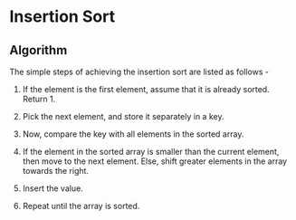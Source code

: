 # Insertion Sort
## Algorithm
The simple steps of achieving the insertion sort are listed as follows -

1. If the element is the first element, assume that it is already sorted. Return 1.
2. Pick the next element, and store it separately in a key.
3. Now, compare the key with all elements in the sorted array.

4. If the element in the sorted array is smaller than the current element, then move to the next element. Else, shift greater elements in the array towards the right.

5. Insert the value.

6. Repeat until the array is sorted.